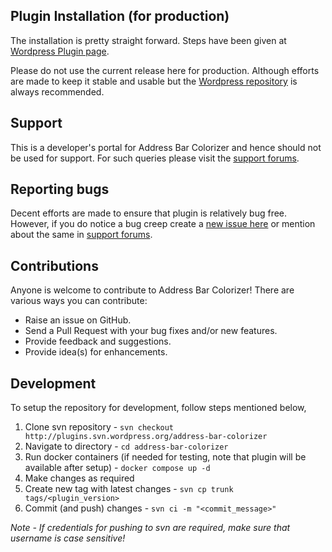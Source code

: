 Plugin Installation (for production)
------------------------------------
The installation is pretty straight forward. Steps have been given at [Wordpress Plugin page](https://wordpress.org/plugins/address-bar-colorizer/installation/).

Please do not use the current release here for production. Although efforts are made to keep it stable and usable but the [Wordpress repository](https://wordpress.org/plugins/address-bar-colorizer/) is always recommended.

Support
------------------------------------
This is a developer's portal for Address Bar Colorizer and hence should not be used for support. For such queries please visit the [support forums](https://wordpress.org/support/plugin/address-bar-colorizer).

Reporting bugs
------------------------------------
Decent efforts are made to ensure that plugin is relatively bug free. However, if you do notice a bug creep create a [new issue here](https://github.com/ParitoshBh/Address-bar-colorizer/issues/new) or mention about the same in [support forums](https://wordpress.org/support/plugin/address-bar-colorizer).

Contributions
------------------------------------
Anyone is welcome to contribute to Address Bar Colorizer! There are various ways you can contribute:
* Raise an issue on GitHub.
* Send a Pull Request with your bug fixes and/or new features.
* Provide feedback and suggestions.
* Provide idea(s) for enhancements.

Development
------------------------------------
To setup the repository for development, follow steps mentioned below,
1. Clone svn repository - `svn checkout http://plugins.svn.wordpress.org/address-bar-colorizer`
2. Navigate to directory - `cd address-bar-colorizer`
3. Run docker containers (if needed for testing, note that plugin will be available after setup) - `docker compose up -d`
4. Make changes as required
5. Create new tag with latest changes - `svn cp trunk tags/<plugin_version>`
6. Commit (and push) changes - `svn ci -m "<commit_message>"`

_Note - If credentials for pushing to svn are required, make sure that username is case sensitive!_
